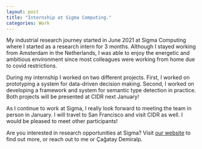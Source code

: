 ```yaml
---
layout: post
title: "Internship at Sigma Computing."
categories: Work
---
```


My industrial research journey started in June 2021 at Sigma Computing where I started as a research intern for 3 months. Although I stayed working from Amsterdam in the Netherlands, I was able to enjoy the energetic and ambitious environment since most colleagues were working from home due to covid restrictions.

During my internship I worked on two different projects. First, I worked on prototyping a system for data-driven decision making. Second, I worked on developing a framework and system for semantic type detection in practice. Both projects will be presented at CIDR next January!

As I continue to work at Sigma, I really look forward to meeting the team in person in January. I will travel to San Francisco and visit CIDR as well. I would be pleased to meet other participants!

Are you interested in research opportunities at Sigma? Visit <a href="https://gittables.github.io">our website</a> to find out more, or reach out to me or &#199;a&#x0011F;atay Demiralp.
